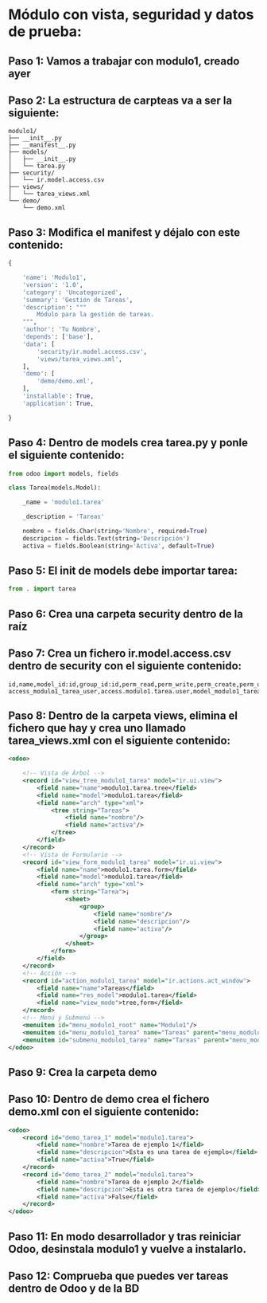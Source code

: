 # Módulo con vista, seguridad y datos de prueba: 

## Paso 1: Vamos a trabajar con modulo1, creado ayer

## Paso 2: La estructura de carpteas va a ser la siguiente: 

```
modulo1/
├── __init__.py
├── __manifest__.py
├── models/
│   ├── __init__.py
│   └── tarea.py
├── security/
│   └── ir.model.access.csv
├── views/
│   └── tarea_views.xml
└── demo/
    └── demo.xml

```
## Paso 3: Modifica el manifest y déjalo con este contenido: 

```py
{

    'name': 'Modulo1',
    'version': '1.0',
    'category': 'Uncategorized',
    'summary': 'Gestión de Tareas',
    'description': """
        Módulo para la gestión de tareas.
    """,
    'author': 'Tu Nombre',
    'depends': ['base'],
    'data': [
        'security/ir.model.access.csv',
        'views/tarea_views.xml',
    ],
    'demo': [
        'demo/demo.xml',
    ],
    'installable': True,
    'application': True,

}

```

## Paso 4: Dentro de models crea tarea.py y ponle el siguiente contenido: 

```py
from odoo import models, fields

class Tarea(models.Model):

    _name = 'modulo1.tarea'

    _description = 'Tareas'

    nombre = fields.Char(string='Nombre', required=True)
    descripcion = fields.Text(string='Descripción')
    activa = fields.Boolean(string='Activa', default=True)

```

## Paso 5: El init de models debe importar tarea: 

```py
from . import tarea
```
## Paso 6: Crea una carpeta security dentro de la raíz

## Paso 7: Crea un fichero ir.model.access.csv dentro de security con el siguiente contenido: 

```csv
id,name,model_id:id,group_id:id,perm_read,perm_write,perm_create,perm_unlink
access_modulo1_tarea_user,access.modulo1.tarea.user,model_modulo1_tarea,,1,0,0,0

```

## Paso 8: Dentro de la carpeta views, elimina el fichero que hay y crea uno llamado tarea_views.xml con el siguiente contenido: 

```xml
<odoo>

    <!-- Vista de Árbol -->
    <record id="view_tree_modulo1_tarea" model="ir.ui.view">
        <field name="name">modulo1.tarea.tree</field>
        <field name="model">modulo1.tarea</field>
        <field name="arch" type="xml">
            <tree string="Tareas">
                <field name="nombre"/>
                <field name="activa"/>
            </tree>
        </field>
    </record>
    <!-- Vista de Formulario -->
    <record id="view_form_modulo1_tarea" model="ir.ui.view">
        <field name="name">modulo1.tarea.form</field>
        <field name="model">modulo1.tarea</field>
        <field name="arch" type="xml">
            <form string="Tarea">¡
                <sheet>
                    <group>
                        <field name="nombre"/>
                        <field name="descripcion"/>
                        <field name="activa"/>
                    </group>
                </sheet>
            </form>
        </field>
    </record>
    <!-- Acción -->
    <record id="action_modulo1_tarea" model="ir.actions.act_window">
        <field name="name">Tareas</field>
        <field name="res_model">modulo1.tarea</field>
        <field name="view_mode">tree,form</field>
    </record>
    <!-- Menú y Submenú -->
    <menuitem id="menu_modulo1_root" name="Modulo1"/>
    <menuitem id="menu_modulo1_tarea" name="Tareas" parent="menu_modulo1_root" sequence="1"/>
    <menuitem id="submenu_modulo1_tarea" name="Tareas" parent="menu_modulo1_tarea" action="action_modulo1_tarea"/>
</odoo>
```

## Paso 9: Crea la carpeta demo

## Paso 10: Dentro de demo crea el fichero demo.xml con el siguiente contenido: 

```xml
<odoo>
    <record id="demo_tarea_1" model="modulo1.tarea">
        <field name="nombre">Tarea de ejemplo 1</field>
        <field name="descripcion">Esta es una tarea de ejemplo</field>
        <field name="activa">True</field>
    </record>
    <record id="demo_tarea_2" model="modulo1.tarea">
        <field name="nombre">Tarea de ejemplo 2</field>
        <field name="descripcion">Esta es otra tarea de ejemplo</field>
        <field name="activa">False</field>
    </record>
</odoo>
```
## Paso 11: En modo desarrollador y tras reiniciar Odoo, desinstala modulo1 y vuelve a instalarlo.

## Paso 12: Comprueba que puedes ver tareas dentro de Odoo y de la BD

